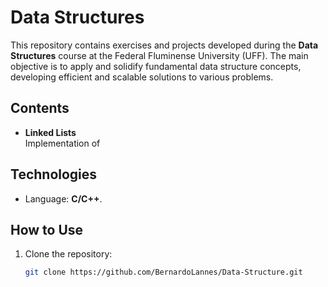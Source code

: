 # Data Structures

This repository contains exercises and projects developed during the **Data Structures** course at the Federal Fluminense University (UFF). The main objective is to apply and solidify fundamental data structure concepts, developing efficient and scalable solutions to various problems.

## Contents

- **Linked Lists**  
  Implementation of 

## Technologies

- Language: **C/C++**.

## How to Use

1. Clone the repository:
   ```bash
   git clone https://github.com/BernardoLannes/Data-Structure.git
